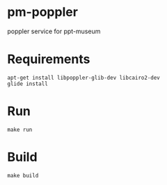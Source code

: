 # pm-poppler

poppler service for ppt-museum

# Requirements

```
apt-get install libpoppler-glib-dev libcairo2-dev
glide install
```

# Run

```
make run
```

# Build

```
make build
```

